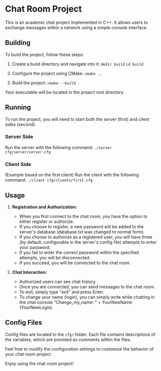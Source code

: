 # Chat Room Project

This is an academic chat project implemented in C++. It allows users to exchange messages within a network using a simple console interface.

## Building

To build the project, follow these steps:

1. Create a build directory and navigate into it:
   `mkdir build`
   `cd build`

2. Configure the project using CMake:
   `cmake ..`

3. Build the project:
   `cmake --build .`

Your executable will be located in the project root directory.

## Running

To run the project, you will need to start both the server (first) and client sides (second).

### Server Side

Run the server with the following command:
`./server cfg/server/server.cfg`

### Client Side

(Example based on the first client)
Run the client with the following command:
`./client cfg/clients/first.cfg`

## Usage

1. **Registration and Authorization:**

    - When you first connect to the chat room, you have the option to either register or authorize.
    - If you choose to register, a new password will be added to the server's database (database.txt was changed to normal form).
    - If you choose to authorize as a registered user, you will have three (by default, configurable in the server's config file) attempts to enter your password.
    - If you fail to enter the correct password within the specified attempts, you will be disconnected.
    - If you succeed, you will be connected to the chat room.

2. **Chat Interaction:**
    - Authorized users can see chat history.
    - Once you are connected, you can send messages to the chat room.
    - To exit, simply type "exit" and press Enter.
    - To change your name (login), you can simply write while chatting in the chat console "Change_my_name: " + YourNewName (YourNewLogin). 

## Config Files

Config files are located in the `cfg/` folder. Each file contains descriptions of the variables, which are provided as comments within the files.

Feel free to modify the configuration settings to customize the behavior of your chat room project.

Enjoy using the chat room project!
